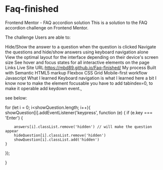 # Faq-finished
Frontend Mentor - FAQ accordion solution
This is a solution to the FAQ accordion challenge on Frontend Mentor.

The challenge
Users are able to:

Hide/Show the answer to a question when the question is clicked
Navigate the questions and hide/show answers using keyboard navigation alone
View the optimal layout for the interface depending on their device's screen size
See hover and focus states for all interactive elements on the page
Links
Live Site URL:https://mbd89.github.io/Faq-finished/
My process
Built with
Semantic HTML5 markup
Flexbox
CSS Grid
Mobile-first workflow
Javascript
What I learned
Keyboard navigation is what I learned here a bit I know now to make the element focusable you have to add tabindex=0, to make it operable add keydown event.,

see below:

for (let i = 0; i<showQuestion.length; i++){
showQuestion[i].addEventListener('keypress', function (e) {
    if (e.key === 'Enter') {
      
        answers[i].classList.remove('hidden') // will make the question appear 
        hideQuestion[i].classList.remove('hidden')
        showQuestion[i].classList.add('hidden')
    }
});

}
